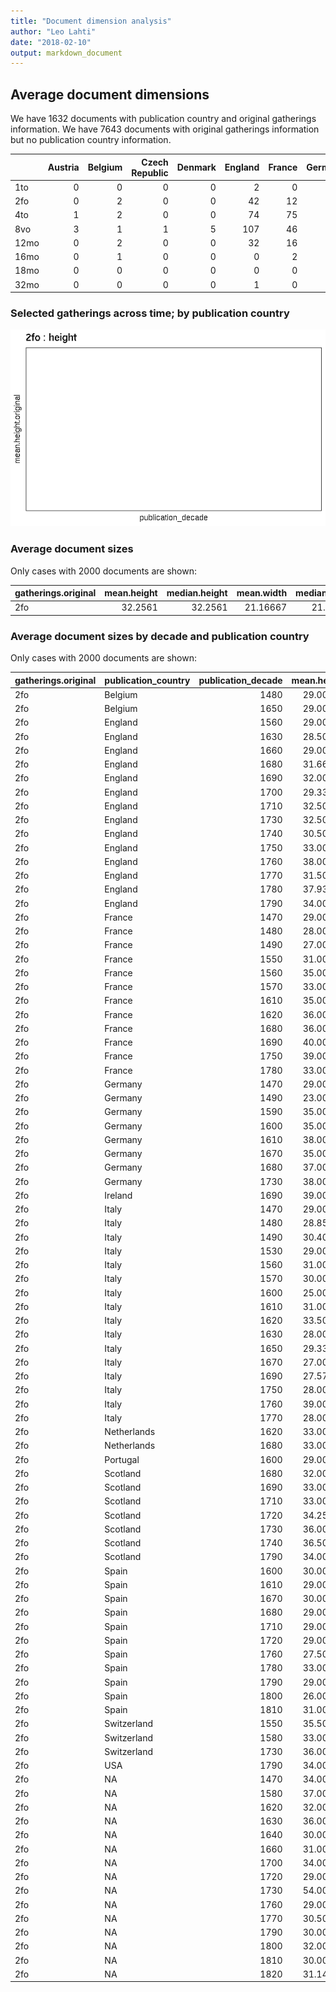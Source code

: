 ```yaml
---
title: "Document dimension analysis"
author: "Leo Lahti"
date: "2018-02-10"
output: markdown_document
---
```



## Average document dimensions 




We have 1632 documents with publication country and original gatherings information. We have 7643 documents with original gatherings information but no publication country information.


|     | Austria| Belgium| Czech Republic| Denmark| England| France| Germany| Ireland| Italy| Netherlands| Portugal| Scotland| Spain| Sweden| Switzerland| USA| NA| total|
|:----|-------:|-------:|--------------:|-------:|-------:|------:|-------:|-------:|-----:|-----------:|--------:|--------:|-----:|------:|-----------:|---:|--:|-----:|
|1to  |       0|       0|              0|       0|       2|      0|       0|       0|     0|           0|        0|        0|     0|      0|           0|   0|  2|     4|
|2fo  |       0|       2|              0|       0|      42|     12|      10|       1|    35|           2|        1|       11|    14|      0|           4|   1| 29|   164|
|4to  |       1|       2|              0|       0|      74|     75|      29|       1|    27|           7|        0|       12|     2|      4|           1|   8| 22|   265|
|8vo  |       3|       1|              1|       5|     107|     46|      20|       3|    10|          14|        1|       26|     0|      0|           6|  27| 15|   285|
|12mo |       0|       2|              0|       0|      32|     16|       3|       2|     3|           6|        0|       12|     0|      0|           2|  11|  3|    92|
|16mo |       0|       1|              0|       0|       0|      2|       0|       0|     0|           0|        0|        0|     0|      0|           0|   0|  1|     4|
|18mo |       0|       0|              0|       0|       0|      0|       0|       0|     0|           0|        0|        0|     0|      0|           0|   1|  0|     1|
|32mo |       0|       0|              0|       0|       1|      0|       0|       0|     0|           0|        0|        0|     0|      0|           0|   0|  0|     1|



### Selected gatherings across time; by publication country

![plot of chunk docsizes-3](figure/docsizes-3-1.png)


### Average document sizes 

Only cases with 2000 documents are shown:


|gatherings.original | mean.height| median.height| mean.width| median.width|   n|
|:-------------------|-----------:|-------------:|----------:|------------:|---:|
|2fo                 |     32.2561|       32.2561|   21.16667|     21.16667| 164|



### Average document sizes by decade and publication country

Only cases with 2000 documents are shown:


|gatherings.original |publication_country | publication_decade| mean.height| median.height| mean.width| median.width|  n|
|:-------------------|:-------------------|------------------:|-----------:|-------------:|----------:|------------:|--:|
|2fo                 |Belgium             |               1480|    29.00000|      29.00000|        NaN|          NaN|  1|
|2fo                 |Belgium             |               1650|    29.00000|      29.00000|        NaN|          NaN|  1|
|2fo                 |England             |               1560|    29.00000|      29.00000|        NaN|          NaN|  1|
|2fo                 |England             |               1630|    28.50000|      28.50000|        NaN|          NaN|  2|
|2fo                 |England             |               1660|    29.00000|      29.00000|        NaN|          NaN|  1|
|2fo                 |England             |               1680|    31.66667|      31.66667|        NaN|          NaN|  3|
|2fo                 |England             |               1690|    32.00000|      32.00000|        NaN|          NaN|  1|
|2fo                 |England             |               1700|    29.33333|      29.33333|        NaN|          NaN|  3|
|2fo                 |England             |               1710|    32.50000|      32.50000|        NaN|          NaN|  2|
|2fo                 |England             |               1730|    32.50000|      32.50000|        NaN|          NaN|  2|
|2fo                 |England             |               1740|    30.50000|      30.50000|        NaN|          NaN|  2|
|2fo                 |England             |               1750|    33.00000|      33.00000|        NaN|          NaN|  4|
|2fo                 |England             |               1760|    38.00000|      38.00000|        NaN|          NaN|  3|
|2fo                 |England             |               1770|    31.50000|      31.50000|        NaN|          NaN|  2|
|2fo                 |England             |               1780|    37.93333|      37.93333|        NaN|          NaN| 15|
|2fo                 |England             |               1790|    34.00000|      34.00000|        NaN|          NaN|  1|
|2fo                 |France              |               1470|    29.00000|      29.00000|        NaN|          NaN|  1|
|2fo                 |France              |               1480|    28.00000|      28.00000|        NaN|          NaN|  1|
|2fo                 |France              |               1490|    27.00000|      27.00000|        NaN|          NaN|  1|
|2fo                 |France              |               1550|    31.00000|      31.00000|        NaN|          NaN|  1|
|2fo                 |France              |               1560|    35.00000|      35.00000|        NaN|          NaN|  1|
|2fo                 |France              |               1570|    33.00000|      33.00000|        NaN|          NaN|  1|
|2fo                 |France              |               1610|    35.00000|      35.00000|        NaN|          NaN|  1|
|2fo                 |France              |               1620|    36.00000|      36.00000|        NaN|          NaN|  1|
|2fo                 |France              |               1680|    36.00000|      36.00000|        NaN|          NaN|  1|
|2fo                 |France              |               1690|    40.00000|      40.00000|        NaN|          NaN|  1|
|2fo                 |France              |               1750|    39.00000|      39.00000|        NaN|          NaN|  1|
|2fo                 |France              |               1780|    33.00000|      33.00000|        NaN|          NaN|  1|
|2fo                 |Germany             |               1470|    29.00000|      29.00000|        NaN|          NaN|  1|
|2fo                 |Germany             |               1490|    23.00000|      23.00000|       18.0|         18.0|  1|
|2fo                 |Germany             |               1590|    35.00000|      35.00000|        NaN|          NaN|  1|
|2fo                 |Germany             |               1600|    35.00000|      35.00000|        NaN|          NaN|  1|
|2fo                 |Germany             |               1610|    38.00000|      38.00000|        NaN|          NaN|  2|
|2fo                 |Germany             |               1670|    35.00000|      35.00000|        NaN|          NaN|  1|
|2fo                 |Germany             |               1680|    37.00000|      37.00000|        NaN|          NaN|  1|
|2fo                 |Germany             |               1730|    38.00000|      38.00000|        NaN|          NaN|  2|
|2fo                 |Ireland             |               1690|    39.00000|      39.00000|        NaN|          NaN|  1|
|2fo                 |Italy               |               1470|    29.00000|      29.00000|        NaN|          NaN|  1|
|2fo                 |Italy               |               1480|    28.85714|      28.85714|        NaN|          NaN|  7|
|2fo                 |Italy               |               1490|    30.40000|      30.40000|        NaN|          NaN|  5|
|2fo                 |Italy               |               1530|    29.00000|      29.00000|        NaN|          NaN|  1|
|2fo                 |Italy               |               1560|    31.00000|      31.00000|        NaN|          NaN|  1|
|2fo                 |Italy               |               1570|    30.00000|      30.00000|        NaN|          NaN|  1|
|2fo                 |Italy               |               1600|    25.00000|      25.00000|        NaN|          NaN|  1|
|2fo                 |Italy               |               1610|    31.00000|      31.00000|        NaN|          NaN|  1|
|2fo                 |Italy               |               1620|    33.50000|      33.50000|        NaN|          NaN|  2|
|2fo                 |Italy               |               1630|    28.00000|      28.00000|        NaN|          NaN|  1|
|2fo                 |Italy               |               1650|    29.33333|      29.33333|        NaN|          NaN|  3|
|2fo                 |Italy               |               1670|    27.00000|      27.00000|        NaN|          NaN|  1|
|2fo                 |Italy               |               1690|    27.57143|      27.57143|        NaN|          NaN|  7|
|2fo                 |Italy               |               1750|    28.00000|      28.00000|        NaN|          NaN|  1|
|2fo                 |Italy               |               1760|    39.00000|      39.00000|        NaN|          NaN|  1|
|2fo                 |Italy               |               1770|    28.00000|      28.00000|        NaN|          NaN|  1|
|2fo                 |Netherlands         |               1620|    33.00000|      33.00000|        NaN|          NaN|  1|
|2fo                 |Netherlands         |               1680|    33.00000|      33.00000|        NaN|          NaN|  1|
|2fo                 |Portugal            |               1600|    29.00000|      29.00000|        NaN|          NaN|  1|
|2fo                 |Scotland            |               1680|    32.00000|      32.00000|        NaN|          NaN|  1|
|2fo                 |Scotland            |               1690|    33.00000|      33.00000|        NaN|          NaN|  1|
|2fo                 |Scotland            |               1710|    33.00000|      33.00000|        NaN|          NaN|  1|
|2fo                 |Scotland            |               1720|    34.25000|      34.25000|        NaN|          NaN|  4|
|2fo                 |Scotland            |               1730|    36.00000|      36.00000|        NaN|          NaN|  1|
|2fo                 |Scotland            |               1740|    36.50000|      36.50000|        NaN|          NaN|  2|
|2fo                 |Scotland            |               1790|    34.00000|      34.00000|        NaN|          NaN|  1|
|2fo                 |Spain               |               1600|    30.00000|      30.00000|        NaN|          NaN|  1|
|2fo                 |Spain               |               1610|    29.00000|      29.00000|        NaN|          NaN|  1|
|2fo                 |Spain               |               1670|    30.00000|      30.00000|        NaN|          NaN|  1|
|2fo                 |Spain               |               1680|    29.00000|      29.00000|        NaN|          NaN|  1|
|2fo                 |Spain               |               1710|    29.00000|      29.00000|        NaN|          NaN|  2|
|2fo                 |Spain               |               1720|    29.00000|      29.00000|        NaN|          NaN|  1|
|2fo                 |Spain               |               1760|    27.50000|      27.50000|        NaN|          NaN|  2|
|2fo                 |Spain               |               1780|    33.00000|      33.00000|        NaN|          NaN|  1|
|2fo                 |Spain               |               1790|    29.00000|      29.00000|        NaN|          NaN|  2|
|2fo                 |Spain               |               1800|    26.00000|      26.00000|        NaN|          NaN|  1|
|2fo                 |Spain               |               1810|    31.00000|      31.00000|        NaN|          NaN|  1|
|2fo                 |Switzerland         |               1550|    35.50000|      35.50000|        NaN|          NaN|  2|
|2fo                 |Switzerland         |               1580|    33.00000|      33.00000|        NaN|          NaN|  1|
|2fo                 |Switzerland         |               1730|    36.00000|      36.00000|        NaN|          NaN|  1|
|2fo                 |USA                 |               1790|    34.00000|      34.00000|        NaN|          NaN|  1|
|2fo                 |NA                  |               1470|    34.00000|      34.00000|        NaN|          NaN|  1|
|2fo                 |NA                  |               1580|    37.00000|      37.00000|        NaN|          NaN|  1|
|2fo                 |NA                  |               1620|    32.00000|      32.00000|        NaN|          NaN|  1|
|2fo                 |NA                  |               1630|    36.00000|      36.00000|        NaN|          NaN|  1|
|2fo                 |NA                  |               1640|    30.00000|      30.00000|        NaN|          NaN|  1|
|2fo                 |NA                  |               1660|    31.00000|      31.00000|        NaN|          NaN|  2|
|2fo                 |NA                  |               1700|    34.00000|      34.00000|        NaN|          NaN|  1|
|2fo                 |NA                  |               1720|    29.00000|      29.00000|        NaN|          NaN|  1|
|2fo                 |NA                  |               1730|    54.00000|      54.00000|        NaN|          NaN|  1|
|2fo                 |NA                  |               1760|    29.00000|      29.00000|        NaN|          NaN|  3|
|2fo                 |NA                  |               1770|    30.50000|      30.50000|        NaN|          NaN|  2|
|2fo                 |NA                  |               1790|    30.00000|      30.00000|        NaN|          NaN|  2|
|2fo                 |NA                  |               1800|    32.00000|      32.00000|        NaN|          NaN|  3|
|2fo                 |NA                  |               1810|    30.00000|      30.00000|        NaN|          NaN|  2|
|2fo                 |NA                  |               1820|    31.14286|      31.14286|       21.8|         21.8|  7|

